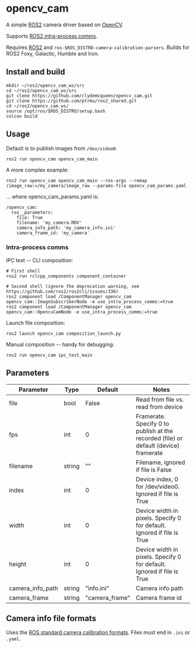 # opencv_cam

A simple [ROS2](https://index.ros.org/doc/ros2/) camera driver based on [OpenCV](https://opencv.org/).

Supports [ROS2 intra-process comms](https://index.ros.org//doc/ros2/Tutorials/Intra-Process-Communication/).

Requires [ROS2](https://index.ros.org/doc/ros2/Installation/) and
`ros-$ROS_DISTRO-camera-calibration-parsers`.
Builds for ROS2 Foxy, Galactic, Humble and Iron.

## Install and build

~~~
mkdir ~/ros2/opencv_cam_ws/src
cd ~/ros2/opencv_cam_ws/src
git clone https://github.com/clydemcqueen/opencv_cam.git
git clone https://github.com/ptrmu/ros2_shared.git
cd ~/ros2/opencv_cam_ws/
source /opt/ros/$ROS_DISTRO/setup.bash
colcon build
~~~

## Usage

Default is to publish images from `/dev/video0`:
~~~
ros2 run opencv_cam opencv_cam_main
~~~

A more complex example:
~~~
ros2 run opencv_cam opencv_cam_main --ros-args --remap /image_raw:=/my_camera/image_raw --params-file opencv_cam_params.yaml
~~~
... where opencv_cam_params.yaml is:
~~~
/opencv_cam:
  ros__parameters:
    file: True
    filename: 'my_camera.MOV'
    camera_info_path: 'my_camera_info.ini'
    camera_frame_id: 'my_camera'
~~~

### Intra-process comms

IPC test -- CLI composition:
~~~
# First shell
ros2 run rclcpp_components component_container

# Second shell (ignore the deprecation warning, see https://github.com/ros2/ros2cli/issues/336)
ros2 component load /ComponentManager opencv_cam opencv_cam::ImageSubscriberNode -e use_intra_process_comms:=true
ros2 component load /ComponentManager opencv_cam opencv_cam::OpencvCamNode -e use_intra_process_comms:=true
~~~

Launch file composition:
~~~
ros2 launch opencv_cam composition_launch.py
~~~

Manual composition -- handy for debugging:
~~~
ros2 run opencv_cam ipc_test_main
~~~

## Parameters

| Parameter | Type | Default | Notes |
|---|---|---|---|
| file | bool | False | Read from file vs. read from device |
| fps | int | 0 | Framerate. Specify 0 to publish at the recorded (file) or default (device) framerate  |
| filename | string | "" | Filename, ignored if file is False |
| index | int | 0 | Device index, 0 for /dev/video0. Ignored if file is True |
| width | int | 0 | Device width in pixels. Specify 0 for default. Ignored if file is True |
| height | int | 0 | Device width in pixels. Specify 0 for default. Ignored if file is True |
| camera_info_path | string | "info.ini" | Camera info path |
| camera_frame | string | "camera_frame" | Camera frame id |

## Camera info file formats

Uses the [ROS standard camera calibration formats](http://wiki.ros.org/camera_calibration_parsers).
Files must end in `.ini` or `.yaml`.